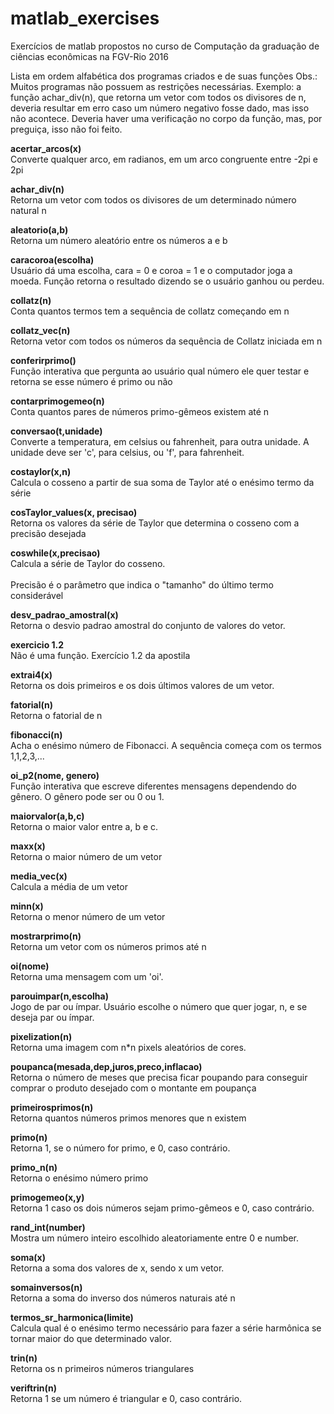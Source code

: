 # matlab_exercises
Exercícios de matlab propostos no curso de Computação da graduação de ciências econômicas na FGV-Rio 2016

Lista em ordem alfabética dos programas criados e de suas funções
  Obs.: Muitos programas não possuem as restrições necessárias. Exemplo: a função achar_div(n), que retorna um vetor com todos os divisores de n, deveria resultar em erro caso um número negativo fosse dado, mas isso não acontece. Deveria haver uma verificação no corpo da função, mas, por preguiça, isso não foi feito.

<b> acertar_arcos(x) </b>
<br>  Converte qualquer arco, em radianos, em um arco congruente entre -2pi e 2pi </br>
  
<b> achar_div(n) </b>
<br>  Retorna um vetor com todos os divisores de um determinado número natural n </br>
  
<b> aleatorio(a,b) </b>
<br>  Retorna um número aleatório entre os números a e b </br>

<b> caracoroa(escolha) </b>
<br>  Usuário dá uma escolha, cara = 0 e coroa = 1 e o computador joga a moeda. Função retorna o resultado dizendo se o usuário ganhou ou perdeu. </br>

<b> collatz(n) </b>
<br>  Conta quantos termos tem a sequência de collatz começando em n </br>
  
<b> collatz_vec(n) </b>
<br>  Retorna vetor com todos os números da sequência de Collatz iniciada em n </br>
  
<b> conferirprimo() </b>
<br>  Função interativa que pergunta ao usuário qual número ele quer testar e retorna se esse número é primo ou não </br>
  
<b> contarprimogemeo(n) </b>
<br>  Conta quantos pares de números primo-gêmeos existem até n </br>
  
<b> conversao(t,unidade) </b>
<br>  Converte a temperatura, em celsius ou fahrenheit, para outra unidade. A unidade deve ser 'c', para celsius, ou 'f', para fahrenheit. </br>
  
<b> costaylor(x,n) </b>
<br>  Calcula o cosseno a partir de sua soma de Taylor até o enésimo termo da série </br>
  
<b> cosTaylor_values(x, precisao) </b>
<br>  Retorna os valores da série de Taylor que determina o cosseno com a precisão desejada </br>
  
<b> coswhile(x,precisao) </b>
<br>  Calcula a série de Taylor do cosseno. </br>
<br>  Precisão é o parâmetro que indica o "tamanho" do último termo considerável </br>
  
<b> desv_padrao_amostral(x) </b>
<br>  Retorna o desvio padrao amostral do conjunto de valores do vetor. </br>
  
<b> exercicio 1.2 </b>
<br>  Não é uma função. Exercício 1.2 da apostila </br>

<b> extrai4(x) </b>
<br>  Retorna os dois primeiros e os dois últimos valores de um vetor. </br>

<b> fatorial(n) </b>
<br>  Retorna o fatorial de n </br>

<b> fibonacci(n) </b>
<br>  Acha o enésimo número de Fibonacci. A sequência começa com os termos 1,1,2,3,... </br>
  
<b> oi_p2(nome, genero) </b>
<br>  Função interativa que escreve diferentes mensagens dependendo do gênero. O gênero pode ser ou 0 ou 1. </br>
  
<b> maiorvalor(a,b,c) </b>
<br>  Retorna o maior valor entre a, b e c. </br>
  
<b> maxx(x) </b>
<br>  Retorna o maior número de um vetor </br>

<b> media_vec(x) </b>
<br>  Calcula a média de um vetor </br>
  
<b> minn(x) </b>
<br>  Retorna o menor número de um vetor </br>
  
<b> mostrarprimo(n) </b>
<br>  Retorna um vetor com os números primos até n </br>
  
<b> oi(nome) </b>
<br>  Retorna uma mensagem com um 'oi'. </br>
  
<b> parouimpar(n,escolha) </b>
<br>  Jogo de par ou ímpar. Usuário escolhe o número que quer jogar, n, e se deseja par ou ímpar. </br>
  
<b> pixelization(n) </b>
<br>  Retorna uma imagem com n*n pixels aleatórios de cores. </br>
  
<b> poupanca(mesada,dep,juros,preco,inflacao) </b>
<br>  Retorna o número de meses que precisa ficar poupando para conseguir comprar o produto desejado com o montante em poupança </br>
  
<b> primeirosprimos(n) </b>
<br>  Retorna quantos números primos menores que n existem </br>
  
<b> primo(n) </b>
<br>  Retorna 1, se o número for primo, e 0, caso contrário. </br>
  
<b> primo_n(n) </b>
<br>  Retorna o enésimo número primo </br>
  
<b> primogemeo(x,y) </b>
<br>  Retorna 1 caso os dois números sejam primo-gêmeos e 0, caso contrário. </br>  

<b> rand_int(number) </b>
<br>  Mostra um número inteiro escolhido aleatoriamente entre 0 e number. </br>
  
<b> soma(x) </b>
<br>  Retorna a soma dos valores de x, sendo x um vetor. </br>
  
<b> somainversos(n) </b>
<br>  Retorna a soma do inverso dos números naturais até n </br>
  
<b> termos_sr_harmonica(limite) </b>
<br>  Calcula qual é o enésimo termo necessário para fazer a série harmônica se tornar maior do que determinado valor. </br>  
  
<b> trin(n) </b>
<br>  Retorna os n primeiros números triangulares </br>
  
<b> veriftrin(n)  </b>
<br>  Retorna 1 se um número é triangular e 0, caso contrário. </br>
